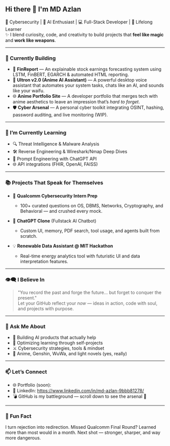 ## Hi there 👋 I'm MD Azlan

🔐 Cybersecurity | 🤖 AI Enthusiast | 💻 Full-Stack Developer | 🧠 Lifelong Learner  
✨ I blend curiosity, code, and creativity to build projects that **feel like magic** and **work like weapons**.

---

### 🧩 Currently Building
- 🚀 **FinReport** — An explainable stock earnings forecasting system using LSTM, FinBERT, EGARCH & automated HTML reporting.  
- 🤖 **Ultron v2.0 (Anime AI Assistant)** — A powerful desktop voice assistant that automates your system tasks, chats like an AI, and sounds like your waifu.  
- 🌐 **Anime Portfolio Site** — A developer portfolio that merges tech with anime aesthetics to leave an impression that’s *hard to forget*.  
- 🛡️ **Cyber Arsenal** — A personal cyber toolkit integrating OSINT, hashing, password auditing, and live monitoring (WIP).

---

### 🧠 I’m Currently Learning
- 🔍 Threat Intelligence & Malware Analysis  
- 🛠️ Reverse Engineering & Wireshark/Nmap Deep Dives  
- 🧠 Prompt Engineering with ChatGPT API  
- 🌐 API integrations (FHIR, OpenAI, FAISS)

---

### 📚 Projects That Speak for Themselves
- 🔐 **Qualcomm Cybersecurity Intern Prep**  
  - 100+ curated questions on OS, DBMS, Networks, Cryptography, and Behavioral — and crushed every mock.

- 🧠 **ChatGPT Clone** (Fullstack AI Chatbot)  
  - Custom UI, memory, PDF search, tool usage, and agents built from scratch.

- 💡 **Renewable Data Assistant @ MIT Hackathon**  
  - Real-time energy analytics tool with futuristic UI and data interpretation features.

---

### 👁️‍🗨️ I Believe In
> "You record the past and forge the future... but forget to conquer the present."  
Let your GitHub reflect your *now* — ideas in action, code with soul, and projects with purpose.

---

### 💬 Ask Me About
- 🧩 Building AI products that actually help  
- 🧠 Optimizing learning through self-projects  
- ⚔️ Cybersecurity strategies, tools & mindset  
- 🎴 Anime, Genshin, WuWa, and light novels (yes, really)

---

### 📫 Let’s Connect
- 🌐 Portfolio (soon): 
- 💼 LinkedIn: https://www.linkedin.com/in/md-azlan-9bbb81278/
- 💣 GitHub is my battleground — scroll down to see the arsenal 🔻

---

### 🧨 Fun Fact
I turn rejection into redirection. Missed Qualcomm Final Round? Learned more than most would in a month. Next shot — stronger, sharper, and way more dangerous.

